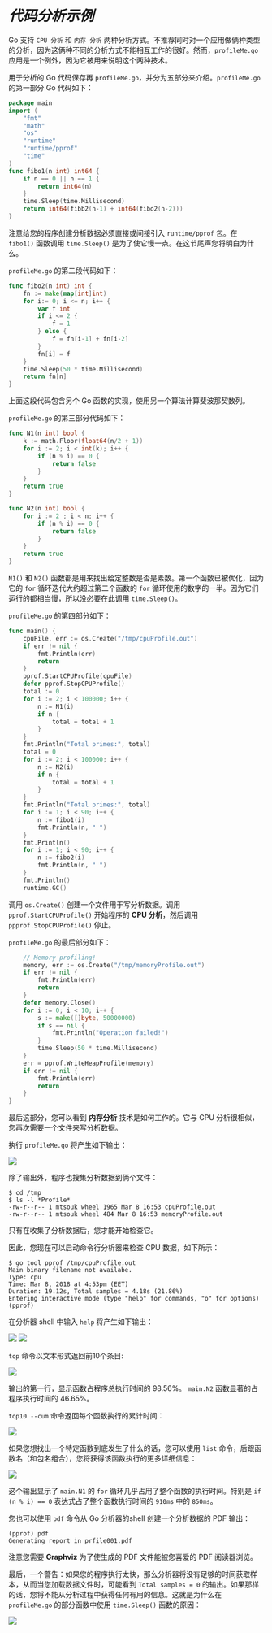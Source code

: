 # *代码分析示例*

Go 支持 `CPU 分析` 和 `内存 分析` 两种分析方式。不推荐同时对一个应用做俩种类型的分析，因为这俩种不同的分析方式不能相互工作的很好。然而，`profileMe.go` 应用是一个例外，因为它被用来说明这个两种技术。

用于分析的 Go 代码保存再 `profileMe.go`，并分为五部分来介绍。`profileMe.go` 的第一部分 Go 代码如下：

```go
package main
import (
    "fmt"
    "math"
    "os"
    "runtime"
    "runtime/pprof"
    "time"
)
func fibo1(n int) int64 {
    if n == 0 || n == 1 {
        return int64(n)
    }
    time.Sleep(time.Millisecond)
    return int64(fibb2(n-1) + int64(fibo2(n-2)))
}
```

注意给您的程序创建分析数据必须直接或间接引入 `runtime/pprof` 包。在 `fibo1()` 函数调用 `time.Sleep()` 是为了使它慢一点。在这节尾声您将明白为什么。

`profileMe.go` 的第二段代码如下：

```go
func fibo2(n int) int {
    fn := make(map[int]int)
    for i:= 0; i <= n; i++ {
        var f int
        if i <= 2 {
            f = 1
        } else {
            f = fn[i-1] + fn[i-2]
        }
        fn[i] = f
    }
    time.Sleep(50 * time.Millisecond)
    return fn[n]
}
```

上面这段代码包含另个 Go  函数的实现，使用另一个算法计算斐波那契数列。

`profileMe.go` 的第三部分代码如下：

```go
func N1(n int) bool {
    k := math.Floor(float64(n/2 + 1))
    for i := 2; i < int(k); i++ {
        if (n % i) == 0 {
            return false
        }
    }
    return true
}

func N2(n int) bool {
    for i := 2 ; i < n; i++ {
        if (n % i) == 0 {
            return false
        }
    }
    return true
}
```

`N1()` 和 `N2()` 函数都是用来找出给定整数是否是素数。第一个函数已被优化，因为它的 `for` 循环迭代大约超过第二个函数的 `for` 循环使用的数字的一半。因为它们运行的都相当慢，所以没必要在此调用 `time.Sleep()`。

`profileMe.go` 的第四部分如下：

```go
func main() {
    cpuFile, err := os.Create("/tmp/cpuProfile.out")
    if err != nil {
        fmt.Println(err)
        return
    }
    pprof.StartCPUProfile(cpuFile)
    defer pprof.StopCPUProfile()
    total := 0
    for i := 2; i < 100000; i++ {
        n := N1(i)
        if n {
            total = total + 1
        }
    }
    fmt.Println("Total primes:", total)
    total = 0
    for i := 2; i < 100000; i++ {
        n := N2(i)
        if n {
            total = total + 1
        }
    }
    fmt.Println("Total primes:", total)
    for i := 1; i < 90; i++ {
        n := fibo1(i)
        fmt.Println(n, " ")
    }
    fmt.Println()
    for i := 1; i < 90; i++ {
        n := fibo2(i)
        fmt.Println(n, " ")
    }
    fmt.Println()
    runtime.GC()
```

调用 `os.Create()` 创建一个文件用于写分析数据。调用 `pprof.StartCPUProfile()` 开始程序的 **CPU 分析**，然后调用 `ppprof.StopCPUProfile()` 停止。

`profileMe.go` 的最后部分如下：

```go
    // Memory profiling!
    memory, err := os.Create("/tmp/memoryProfile.out")
    if err != nil {
        fmt.Println(err)
        return
    }
    defer memory.Close()
    for i := 0; i < 10; i++ {
        s := make([]byte, 50000000)
        if s == nil {
            fmt.Println("Operation failed!")
        }
        time.Sleep(50 * time.Millisecond)
    }
    err = pprof.WriteHeapProfile(memory)
    if err != nil {
        fmt.Println(err)
        return
    }
}
```

最后这部分，您可以看到 **内存分析** 技术是如何工作的。它与 CPU 分析很相似， 您再次需要一个文件来写分析数据。

执行 `profileMe.go` 将产生如下输出：

![](https://github.com/hantmac/Mastering_Go_ZH_CN/tree/master/images/chapter11/11.5.2-1.jpg)

除了输出外，程序也搜集分析数据到俩个文件：

```shell
$ cd /tmp
$ ls -l *Profile*
-rw-r--r-- 1 mtsouk wheel 1965 Mar 8 16:53 cpuProfile.out
-rw-r--r-- 1 mtsouk wheel 484 Mar 8 16:53 memoryProfile.out
```

只有在收集了分析数据后，您才能开始检查它。

因此，您现在可以启动命令行分析器来检查 CPU 数据，如下所示：

```shell
$ go tool pprof /tmp/cpuProfile.out
Main binary filename not availabe.
Type: cpu
Time: Mar 8, 2018 at 4:53pm (EET)
Duration: 19.12s, Total samples = 4.18s (21.86%)
Entering interactive mode (type "help" for commands, "o" for options)
(pprof)
```

在分析器 shell 中输入 `help` 将产生如下输出：

![](https://github.com/hantmac/Mastering_Go_ZH_CN/tree/master/images/chapter11/11.5.2-2.1.jpg)
![](https://github.com/hantmac/Mastering_Go_ZH_CN/tree/master/images/chapter11/11.5.2-2.2.jpg)


`top` 命令以文本形式返回前10个条目:

![](https://github.com/hantmac/Mastering_Go_ZH_CN/tree/master/images/chapter11/11.5.2-3.jpg)

输出的第一行，显示函数占程序总执行时间的 98.56%。 `main.N2` 函数显著的占程序执行时间的 46.65%。

`top10 --cum` 命令返回每个函数执行的累计时间：

![](https://github.com/hantmac/Mastering_Go_ZH_CN/tree/master/images/chapter11/11.5.2-4.jpg)

如果您想找出一个特定函数到底发生了什么的话，您可以使用 `list` 命令，后跟函数名（和包名组合），您将获得该函数执行的更多详细信息：

![](https://github.com/hantmac/Mastering_Go_ZH_CN/tree/master/images/chapter11/11.5.2-5.jpg)

这个输出显示了 `main.N1` 的 `for` 循环几乎占用了整个函数的执行时间。特别是 `if (n % i) == 0` 表达式占了整个函数执行时间的 `910ms` 中的 `850ms`。

您也可以使用 `pdf`  命令从 Go 分析器的shell 创建一个分析数据的 PDF 输出：

```shell
(pprof) pdf
Generating report in prfile001.pdf
```

注意您需要 **Graphviz** 为了使生成的 PDF 文件能被您喜爱的 PDF 阅读器浏览。

最后，一个警告：如果您的程序执行太快，那么分析器将没有足够的时间获取样本，从而当您加载数据文件时，可能看到 `Total samples = 0` 的输出。如果那样的话，您将不能从分析过程中获得任何有用的信息。这就是为什么在 `profileMe.go` 的部分函数中使用 `time.Sleep()` 函数的原因：

![](https://github.com/hantmac/Mastering_Go_ZH_CN/tree/master/images/chapter11/11.5.2-6.jpg)